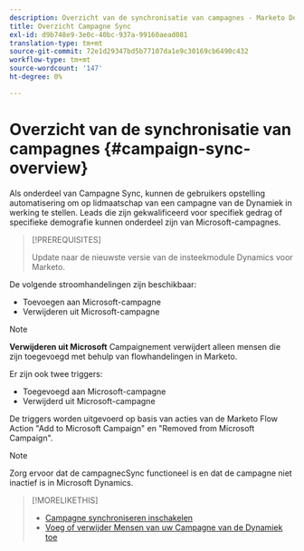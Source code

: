 ```yaml
---
description: Overzicht van de synchronisatie van campagnes - Marketo Docs - Productdocumentatie
title: Overzicht Campagne Sync
exl-id: d9b748e9-3e0c-40bc-937a-99160aead081
translation-type: tm+mt
source-git-commit: 72e1d29347bd5b77107da1e9c30169cb6490c432
workflow-type: tm+mt
source-wordcount: '147'
ht-degree: 0%

---
```


# Overzicht van de synchronisatie van campagnes {#campaign-sync-overview}

Als onderdeel van Campagne Sync, kunnen de gebruikers opstelling automatisering om op lidmaatschap van een campagne van de Dynamiek in werking te stellen. Leads die zijn gekwalificeerd voor specifiek gedrag of specifieke demografie kunnen onderdeel zijn van Microsoft-campagnes.

>[!PREREQUISITES]
>
>Update naar de nieuwste versie van de insteekmodule Dynamics voor Marketo.

De volgende stroomhandelingen zijn beschikbaar:

* Toevoegen aan Microsoft-campagne
* Verwijderen uit Microsoft-campagne

>[!NOTE]
>
>**Verwijderen uit Microsoft** Campaignement verwijdert alleen mensen die zijn toegevoegd met behulp van flowhandelingen in Marketo.

Er zijn ook twee triggers:

* Toegevoegd aan Microsoft-campagne
* Verwijderd uit Microsoft-campagne

De triggers worden uitgevoerd op basis van acties van de Marketo Flow Action &quot;Add to Microsoft Campaign&quot; en &quot;Removed from Microsoft Campaign&quot;.

>[!NOTE]
>
>Zorg ervoor dat de campagnecSync functioneel is en dat de campagne niet inactief is in Microsoft Dynamics.

>[!MORELIKETHIS]
>
>* [Campagne synchroniseren inschakelen](/help/marketo/product-docs/crm-sync/microsoft-dynamics-sync/microsoft-dynamics-sync-details/enable-campaign-sync.md)
>* [Voeg of verwijder Mensen van uw Campagne van de Dynamiek toe](/help/marketo/product-docs/core-marketo-concepts/smart-campaigns/microsoft-dynamics-flow-actions/add-or-remove-people-from-your-dynamics-campaign.md)

